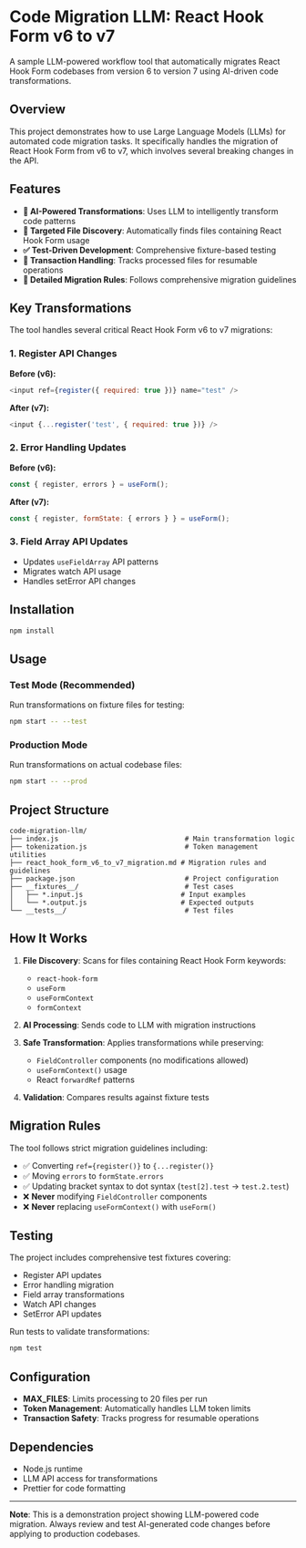 # Code Migration LLM: React Hook Form v6 to v7

A sample LLM-powered workflow tool that automatically migrates React Hook Form codebases from version 6 to version 7 using AI-driven code transformations.

## Overview

This project demonstrates how to use Large Language Models (LLMs) for automated code migration tasks. It specifically handles the migration of React Hook Form from v6 to v7, which involves several breaking changes in the API.

## Features

- **🤖 AI-Powered Transformations**: Uses LLM to intelligently transform code patterns
- **🎯 Targeted File Discovery**: Automatically finds files containing React Hook Form usage
- **✅ Test-Driven Development**: Comprehensive fixture-based testing
- **🔄 Transaction Handling**: Tracks processed files for resumable operations
- **📝 Detailed Migration Rules**: Follows comprehensive migration guidelines

## Key Transformations

The tool handles several critical React Hook Form v6 to v7 migrations:

### 1. Register API Changes
**Before (v6):**
```javascript
<input ref={register({ required: true })} name="test" />
```

**After (v7):**
```javascript
<input {...register('test', { required: true })} />
```

### 2. Error Handling Updates
**Before (v6):**
```javascript
const { register, errors } = useForm();
```

**After (v7):**
```javascript
const { register, formState: { errors } } = useForm();
```

### 3. Field Array API Updates
- Updates `useFieldArray` API patterns
- Migrates watch API usage
- Handles setError API changes

## Installation

```bash
npm install
```

## Usage

### Test Mode (Recommended)
Run transformations on fixture files for testing:

```bash
npm start -- --test
```

### Production Mode
Run transformations on actual codebase files:

```bash
npm start -- --prod
```

## Project Structure

```
code-migration-llm/
├── index.js                               # Main transformation logic
├── tokenization.js                        # Token management utilities
├── react_hook_form_v6_to_v7_migration.md # Migration rules and guidelines
├── package.json                           # Project configuration
├── __fixtures__/                          # Test cases
│   ├── *.input.js                        # Input examples
│   └── *.output.js                       # Expected outputs
└── __tests__/                             # Test files
```

## How It Works

1. **File Discovery**: Scans for files containing React Hook Form keywords:
   - `react-hook-form`
   - `useForm`
   - `useFormContext`
   - `formContext`

2. **AI Processing**: Sends code to LLM with migration instructions

3. **Safe Transformation**: Applies transformations while preserving:
   - `FieldController` components (no modifications allowed)
   - `useFormContext()` usage
   - React `forwardRef` patterns

4. **Validation**: Compares results against fixture tests

## Migration Rules

The tool follows strict migration guidelines including:

- ✅ Converting `ref={register()}` to `{...register()}`
- ✅ Moving `errors` to `formState.errors`
- ✅ Updating bracket syntax to dot syntax (`test[2].test` → `test.2.test`)
- ❌ **Never** modifying `FieldController` components
- ❌ **Never** replacing `useFormContext()` with `useForm()`

## Testing

The project includes comprehensive test fixtures covering:

- Register API updates
- Error handling migration
- Field array transformations
- Watch API changes
- SetError API updates

Run tests to validate transformations:

```bash
npm test
```

## Configuration

- **MAX_FILES**: Limits processing to 20 files per run
- **Token Management**: Automatically handles LLM token limits
- **Transaction Safety**: Tracks progress for resumable operations


## Dependencies

- Node.js runtime
- LLM API access for transformations
- Prettier for code formatting

---

**Note**: This is a demonstration project showing LLM-powered code migration. Always review and test AI-generated code changes before applying to production codebases.

